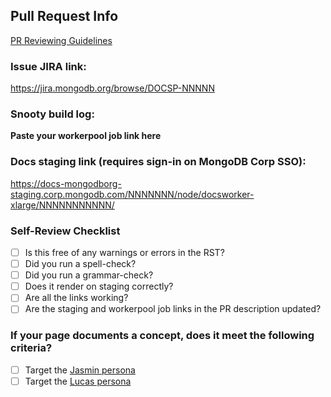 ## Pull Request Info

[PR Reviewing Guidelines](https://github.com/mongodb/docs-ecosystem/blob/master/REVIEWING.md)

### Issue JIRA link:
https://jira.mongodb.org/browse/DOCSP-NNNNN

### Snooty build log:
**Paste your workerpool job link here**

### Docs staging link (requires sign-in on MongoDB Corp SSO):
https://docs-mongodborg-staging.corp.mongodb.com/NNNNNNN/node/docsworker-xlarge/NNNNNNNNNNN/

### Self-Review Checklist

- [ ] Is this free of any warnings or errors in the RST?
- [ ] Did you run a spell-check?
- [ ] Did you run a grammar-check?
- [ ] Does it render on staging correctly?
- [ ] Are all the links working?
- [ ] Are the staging and workerpool job links in the PR description updated?

### If your page documents a concept, does it meet the following criteria?

- [ ] Target the [Jasmin persona](https://drive.google.com/file/d/14FbBOLCVxwSP6M9BK4Nz1Ir9tzxT8_02/view)
- [ ] Target the [Lucas persona](https://drive.google.com/file/d/1J2vqJxo7ldv7OP_obA9Q-avf0o_ju4Lk/view)

